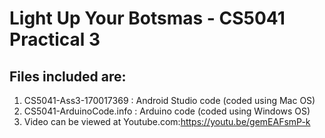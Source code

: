 # Light Up Your Botsmas - CS5041 Practical 3
## Files included are:
1. CS5041-Ass3-170017369 : Android Studio code (coded using Mac OS)
2. CS5041-ArduinoCode.info : Arduino code (coded using Windows OS)
3. Video can be viewed at Youtube.com:https://youtu.be/gemEAFsmP-k 


